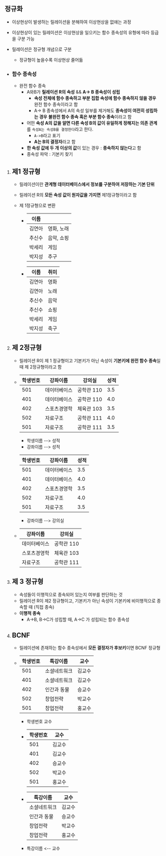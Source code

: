 ## 정규화

- 이상현상이 발생하는 릴레이션을 분해하여 이상현상을 없애는 과정

- 이상현상이 있는 릴레이션은 이상현상을 일으키는 함수 종속성의 유형에 따라 등급을 구분 가능

- 릴레이션은 정규형 개념으로 구분

  - 정규형이 높을수록 이상현상 줄어듦

- ### 함수 종속성

  - 완전 함수 종속
    - A와B가 **릴레이션 R의 속성** &&  **A-> B 종속성이 성립**
      - **속성 전체에 함수 종속하고 부분 집합 속성에 함수 종속하지 않을 경우** 완전 함수 종속이라고 함
      - A-> B 종속성에서 A의 속성 일부를 제거해도 **종속성이 여전히 성립하는 경우** **불완전 함수 종속 혹은 부분 함수 종속**이라고 함
    - 어떤 **속성 A의 값을 알면 다른 속성 B의 값이 유일하게 정해지는 의존 관계**를 `속성A는 속성B를 결정한다`라고 한다.
      - `A->B`라고 표기
      - **A는 B의 결정자**라고 함
    - **한 속성 값에 두 개 이상의 값**이 있는 경우 : **종속하지 않는다**고 함
    - 종속성 파악 : 기본키 찾기

1. ## 제1 정규형

   - 릴레이션이란 **관계형 데이터베이스에서 정보를 구분하여 저장하는 기본 단위**

   - 릴레이션 R의 **모든 속성 값이 원자값을 가지면** 제1정규형이라고 함

   - 제 1정규형으로 변환

     - | 이름   |            |
       | ------ | ---------- |
       | 김연아 | 영화, 노래 |
       | 추신수 | 음악, 쇼핑 |
       | 박세리 | 게임       |
       | 박지성 | 추구       |

     - | 이름   | 취미 |
       | ------ | ---- |
       | 김연아 | 영화 |
       | 김연아 | 노래 |
       | 추신수 | 음악 |
       | 추신수 | 쇼핑 |
       | 박세리 | 게임 |
       | 박지성 | 축구 |

2. ## 제 2정규형

   - 릴레이션 R이 제 1 정규형이고 기본키가 아닌 속성이 **기본키에 완전 함수 종속**일 때 제 2정규형이라고 함

   - | 학생번호 | 강좌이름     | 강의실     | 성적 |
     | -------- | ------------ | ---------- | ---- |
     | 501      | 데이터베이스 | 공학관 110 | 3.5  |
     | 401      | 데이터베이스 | 공학관 110 | 4.0  |
     | 402      | 스포츠경영학 | 체육관 103 | 3.5  |
     | 502      | 자료구조     | 공학관 111 | 4.0  |
     | 501      | 자료구조     | 공학관 111 | 3.5  |

     - 학생이름 --> 성적
     - 강좌이름 --> 성적

     | 학생번호 | 강좌이름     | 성적 |
     | -------- | ------------ | ---- |
     | 501      | 데이터베이스 | 3.5  |
     | 401      | 데이터베이스 | 4.0  |
     | 402      | 스포츠경영학 | 3.5  |
     | 502      | 자료구조     | 4.0  |
     | 501      | 자료구조     | 3.5  |

     - 강좌이름 --> 강의실

   - | 강좌이름     | 강의실     |
     | ------------ | ---------- |
     | 데이터베이스 | 공학관 110 |
     | 스포츠경영학 | 체육관 103 |
     | 자료구조     | 공학관 111 |

3. ## 제 3 정규형

   - 속성들이 이행적으로 종속되어 있는지 여부를 판단하는 것
   - 릴레이션 R이 제2 정규형이고, 기본키가 아닌 속성이 기본키에 비이행적으로 종속할 때 (직접 종속)
   - **이행적 종속**
     - A->B, B->C가 성립할 때, A->C 가 성립되는 함수 종속성

4. ## BCNF

   - 릴레이션에 존재하는 함수 종속성에서 **모든 결정자가 후보키**이면 BCNF 정규형

   - | 학생번호 | 특강이름     | 교수   |
     | -------- | ------------ | ------ |
     | 501      | 소셜네트워크 | 김교수 |
     | 401      | 소셜네트워크 | 김교수 |
     | 402      | 인간과 동물  | 승교수 |
     | 502      | 창업전략     | 박교수 |
     | 501      | 창업전략     | 홍교수 |

     - 학생번호  	 교수

     - | 학생번호 | 교수   |
       | -------- | ------ |
       | 501      | 김교수 |
       | 401      | 김교수 |
       | 402      | 승교수 |
       | 502      | 박교수 |
       | 501      | 홍교수 |

     - | 특강이름     | 교수   |
       | ------------ | ------ |
       | 소셜네트워크 | 김교수 |
       | 인간과 동물  | 승교수 |
       | 창업전략     | 박교수 |
       | 창업전략     | 홍교수 |

     - 특강이름 <-- 교수

     
